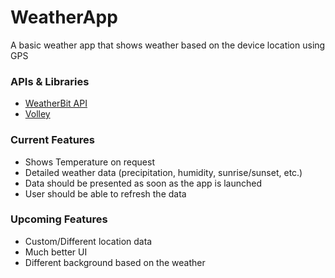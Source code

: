 # WeatherApp
A basic weather app that shows weather based on the device location using GPS

### APIs & Libraries
- [WeatherBit API](https://www.weatherbit.io/api/weather-current)
- [Volley](https://google.github.io/volley/)

### Current Features
- Shows Temperature on request
- Detailed weather data (precipitation, humidity, sunrise/sunset, etc.)
- Data should be presented as soon as the app is launched
- User should be able to refresh the data

### Upcoming Features

- Custom/Different location data
- Much better UI
- Different background based on the weather
